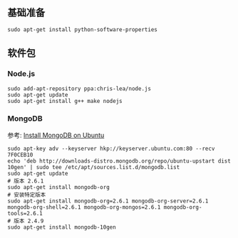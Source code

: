 基础准备
--------

    sudo apt-get install python-software-properties

软件包
------

### Node.js

    sudo add-apt-repository ppa:chris-lea/node.js
    sudo apt-get update
    sudo apt-get install g++ make nodejs

### MongoDB

参考: [Install MongoDB on Ubuntu](http://docs.mongodb.org/manual/tutorial/install-mongodb-on-ubuntu/)

    sudo apt-key adv --keyserver hkp://keyserver.ubuntu.com:80 --recv 7F0CEB10
    echo 'deb http://downloads-distro.mongodb.org/repo/ubuntu-upstart dist 10gen' | sudo tee /etc/apt/sources.list.d/mongodb.list
    sudo apt-get update
    # 版本 2.6.1
    sudo apt-get install mongodb-org
    # 安装特定版本
	sudo apt-get install mongodb-org=2.6.1 mongodb-org-server=2.6.1 mongodb-org-shell=2.6.1 mongodb-org-mongos=2.6.1 mongodb-org-tools=2.6.1
    # 版本 2.4.9
    sudo apt-get install mongodb-10gen

